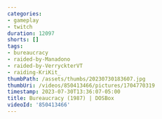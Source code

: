 ```yaml
---
categories:
- gameplay
- twitch
duration: 12097
shorts: []
tags:
- bureaucracy
- raided-by-Manadono
- raided-by-VerryckterVT
- raiding-KriKit_
thumbPath: /assets/thumbs/20230730183607.jpg
thumbUri: /videos/850413466/pictures/1704770319
timestamp: 2023-07-30T13:36:07-05:00
title: Bureaucracy (1987) | DOSBox
videoId: '850413466'
---
```

